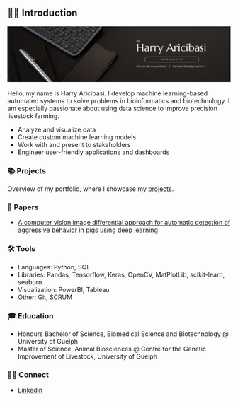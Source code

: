 ## 👋🏼 Introduction

![harryaricibasibanner](https://github.com/HarryAricibasi/HarryAricibasi/blob/main/harryaricibasibannerv2.png)

Hello, my name is Harry Aricibasi. I develop machine learning-based automated systems to solve problems in bioinformatics and biotechnology. I am especially passionate about using data science to improve precision livestock farming.

- Analyze and visualize data
- Create custom machine learning models
- Work with and present to stakeholders
- Engineer user-friendly applications and dashboards

### 📚 Projects

Overview of my portfolio, where I showcase my [projects](https://github.com/HarryAricibasi/HarryAricibasi/blob/main/Portfolio.md).

### 📝 Papers

- [A computer vision image differential approach for automatic detection of aggressive behavior in pigs using deep learning](https://doi.org/10.1093/jas/skad347)

### 🛠️ Tools

- Languages: Python, SQL
- Libraries: Pandas, Tensorflow, Keras, OpenCV, MatPlotLib, scikit-learn, seaborn
- Visualization: PowerBI, Tableau
- Other: Git, SCRUM

### 🎓 Education

- Honours Bachelor of Science, Biomedical Science and Biotechnology @ University of Guelph
- Master of Science, Animal Biosciences @ Centre for the Genetic Improvement of Livestock, University of Guelph

### 🤝🏼 Connect

- [Linkedin](https://www.linkedin.com/in/harryaricibasi)
